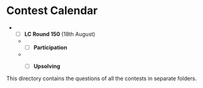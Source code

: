 # Contest Calendar
* - [ ] **LC Round 150** (18th August) 
  * - [ ] **Participation**
  * - [ ] **Upsolving**



This directory contains the questions of all the contests in separate folders.
